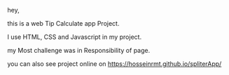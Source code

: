 hey,

this is a web Tip Calculate app Project.

I use HTML, CSS and Javascript in my project.

my Most challenge was in Responsibility of page.

you can also see project online on https://hosseinrmt.github.io/spliterApp/
